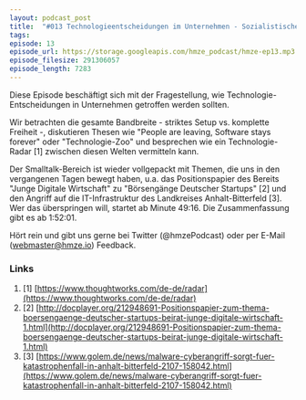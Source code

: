 ```yaml
---
layout: podcast_post
title:  "#013 Technologieentscheidungen im Unternehmen - Sozialistische Planwirtschaft oder freier Markt"
tags:
episode: 13
episode_url: https://storage.googleapis.com/hmze_podcast/hmze-ep13.mp3
episode_filesize: 291306057
episode_length: 7283
---
```


Diese Episode beschäftigt sich mit der Fragestellung, wie Technologie-Entscheidungen in Unternehmen getroffen werden sollten.

Wir betrachten die gesamte Bandbreite - striktes Setup vs. komplette Freiheit -, diskutieren Thesen wie "People are leaving, Software stays forever" oder "Technologie-Zoo" und besprechen wie ein Technologie-Radar [1] zwischen diesen Welten vermitteln kann.

Der Smalltalk-Bereich ist wieder vollgepackt mit Themen, die uns in den vergangenen Tagen bewegt haben, u.a. das Positionspapier des Bereits "Junge Digitale Wirtschaft" zu "Börsengänge Deutscher Startups" [2] und den Angriff auf die IT-Infrastruktur des Landkreises Anhalt-Bitterfeld [3]. Wer das überspringen will, startet ab Minute 49:16. Die Zusammenfassung gibt es ab 1:52:01.

Hört rein und gibt uns gerne bei Twitter (@hmzePodcast) oder per E-Mail (webmaster@hmze.io) Feedback.

### Links ###
1. [1] [https://www.thoughtworks.com/de-de/radar](https://www.thoughtworks.com/de-de/radar)
2. [2] [http://docplayer.org/212948691-Positionspapier-zum-thema-boersengaenge-deutscher-startups-beirat-junge-digitale-wirtschaft-1.html](http://docplayer.org/212948691-Positionspapier-zum-thema-boersengaenge-deutscher-startups-beirat-junge-digitale-wirtschaft-1.html)
3. [3] [https://www.golem.de/news/malware-cyberangriff-sorgt-fuer-katastrophenfall-in-anhalt-bitterfeld-2107-158042.html](https://www.golem.de/news/malware-cyberangriff-sorgt-fuer-katastrophenfall-in-anhalt-bitterfeld-2107-158042.html)